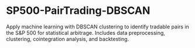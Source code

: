 # SP500-PairTrading-DBSCAN
Apply machine learning with DBSCAN clustering to identify tradable pairs in the S&amp;P 500 for statistical arbitrage. Includes data preprocessing, clustering, cointegration analysis, and backtesting.
